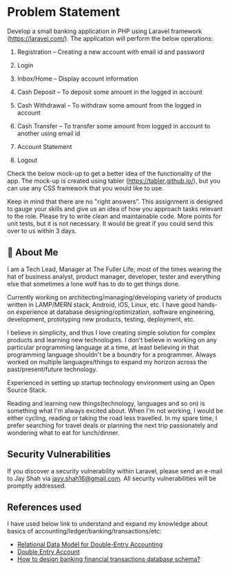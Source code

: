 
# Problem Statement


Develop a small banking application in PHP using Laravel framework
(https://laravel.com/). The application will perform the below
operations:

1. Registration – Creating a new account with email id and password

2. Login

3. Inbox/Home – Display account information

4. Cash Deposit – To deposit some amount in the logged in account

5. Cash Withdrawal – To withdraw some amount from the logged in account

6. Cash Transfer – To transfer some amount from logged in account to another using email id

7. Account Statement

8. Logout

Check the below mock-up to get a better idea of the functionality of
the app. The mock-up is created using tabler
(https://tabler.github.io/), but you can use any CSS framework that you
would like to use.

Keep in mind that there are no "right answers". This assignment is
designed to gauge your skills and give us an idea of how you
approach tasks relevant to the role. Please try to write clean and
maintainable code. More points for unit tests, but it is not necessary. It
would be great if you could send this over to us within 3 days.


## 🚀 About Me
I am a Tech Lead, Manager at The Fuller Life; most of the times wearing the hat of business analyst, product manager, developer, tester and everything else that sometimes a lone wolf has to do to get things done.

Currently working on architecting/managing/developing variety of products written in LAMP/MERN stack, Android, iOS, Linux, etc. I have good hands-on experience at database designing/optimization, software engineering, development, prototyping new products, testing, deployment, etc.

I believe in simplicity, and thus I love creating simple solution for complex products and learning new technologies. I don't believe in working on any particular programming language at a time, at least believing in that programming language shouldn't be a boundry for a programmer. Always worked on multiple languages/things to expand my horizon across the past/present/future technology.

Experienced in setting up startup technology environment using an Open Source Stack.

Reading and learning new things(technology, languages and so on) is something what I'm always excited about. When I'm not working, I would be either cycling, reading or taking the road less travelled. In my spare time, I prefer searching for travel deals or planning the next trip passionately and wondering what to eat for lunch/dinner.


## Security Vulnerabilities

If you discover a security vulnerability within Laravel, please send an e-mail to Jay Shah via [jayy.shah16@gmail.com](mailto:jayy.shah16@gmail.com). All security vulnerabilities will be promptly addressed.


## References used

I have used below link to understand and expand my knowledge about basics of accounting/ledger/banking/transactions/etc:

- [Relational Data Model for Double-Entry Accounting](https://stackoverflow.com/questions/59432964/relational-data-model-for-double-entry-accounting/59465148#59465148)
- [Double Entry Account](https://www.softwaregems.com.au/Documents/Student_Resolutions/Alex/Alex%20Account%20TA.pdf)
- [How to design banking financial transactions database schema?](https://dba.stackexchange.com/questions/301066/how-to-design-banking-financial-transactions-database-schema)
